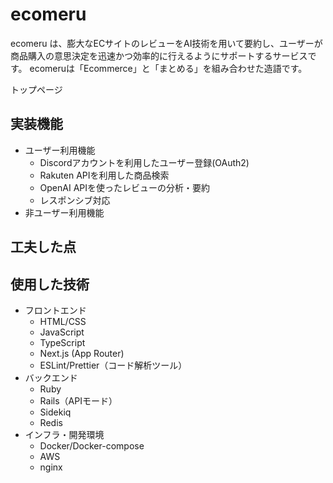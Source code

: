 # ecomeru
ecomeru は、膨大なECサイトのレビューをAI技術を用いて要約し、ユーザーが商品購入の意思決定を迅速かつ効率的に行えるようにサポートするサービスです。
ecomeruは「Ecommerce」と「まとめる」を組み合わせた造語です。

トップページ

## 実装機能
- ユーザー利用機能
  - Discordアカウントを利用したユーザー登録(OAuth2)
  - Rakuten APIを利用した商品検索
  - OpenAI APIを使ったレビューの分析・要約
  - レスポンシブ対応
- 非ユーザー利用機能

## 工夫した点


## 使用した技術
- フロントエンド
  - HTML/CSS
  - JavaScript
  - TypeScript
  - Next.js (App Router)
  - ESLint/Prettier（コード解析ツール）
- バックエンド
  - Ruby
  - Rails（APIモード）
  - Sidekiq
  - Redis
- インフラ・開発環境
  - Docker/Docker-compose
  - AWS
  - nginx